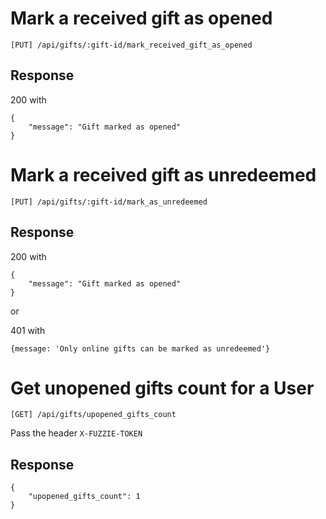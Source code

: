 Mark a received gift as opened
==============================

`[PUT] /api/gifts/:gift-id/mark_received_gift_as_opened`

Response
--------

200 with 

```
{
    "message": "Gift marked as opened"
}
```

Mark a received gift as unredeemed
==================================

`[PUT] /api/gifts/:gift-id/mark_as_unredeemed`

Response
--------

200 with 

```
{
    "message": "Gift marked as opened"
}
```

or 

401 with 

```
{message: 'Only online gifts can be marked as unredeemed'}
```

Get unopened gifts count for a User
===================================

`[GET] /api/gifts/upopened_gifts_count`

Pass the header `X-FUZZIE-TOKEN`

Response
--------

```
{
    "upopened_gifts_count": 1
}
```
